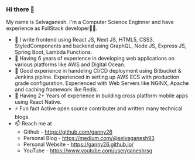 ### Hi there 👋

My name is Selvaganesh. I'm a Computer Science Enginner and have experience as FullStack developer👨‍💻. 

 - 🔭 I write frontend using React JS, Next JS, HTML5, CSS3, StyledComponents and backend using GraphQL, Node JS, Express JS, Spring Boot, Lambda Functions.
 - 🥳 Having 6 years of experience in developing web applications on various platforms like AWS and Digital Ocean. 
 - 💼 Good experience in handeling CI/CD deployment using Bitbucket & Jenkins pipline. Experienced in setting up AWS ECS with production grade configuration. Experienced with Web Servers like NGINX, Apache and caching framework like Redis. 
 - 📱 Having 2+ Years of experience in building cross platform mobile apps using React Native.
 - ⚡ Fun fact Active open source contributer and written many technical blogs.
 - 📫 Reach me at
    - Github - https://github.com/ganny26
    - Personal Blog - https://medium.com/@selvaganesh93
    - Personal Website - https://ganny26.github.io/
    - YouTube - https://www.youtube.com/user/ganeshrsg

<!--
**ganny26/ganny26** is a ✨ _special_ ✨ repository because its `README.md` (this file) appears on your GitHub profile.

Here are some ideas to get you started:

- 🔭 I’m currently working on ...
- 🌱 I’m currently learning ...
- 👯 I’m looking to collaborate on ...
- 🤔 I’m looking for help with ...
- 💬 Ask me about ...
- 📫 How to reach me: ...
- 😄 Pronouns: ...
- ⚡ Fun fact: ...
-->




